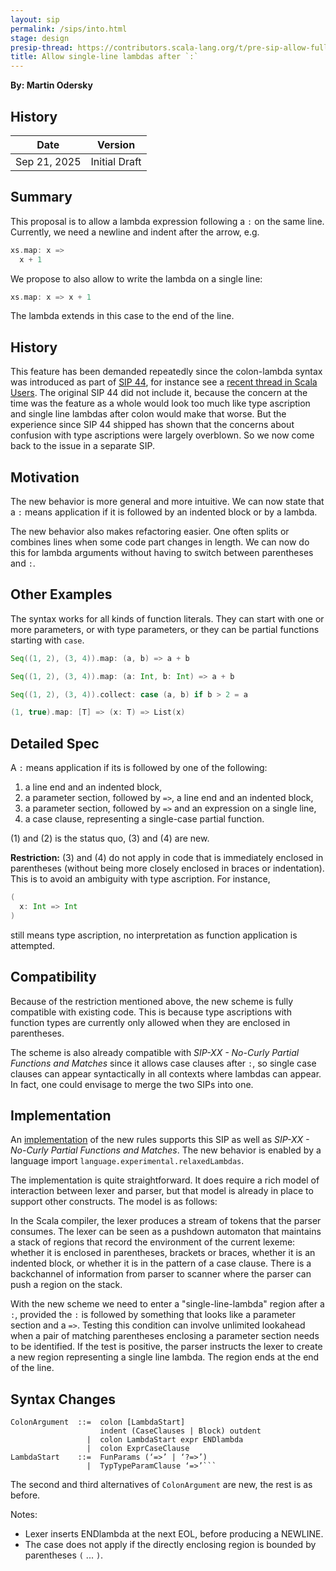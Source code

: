 ```yaml
---
layout: sip
permalink: /sips/into.html
stage: design
presip-thread: https://contributors.scala-lang.org/t/pre-sip-allow-fully-implicit-conversions-in-scala-3-with-into/7105
title: Allow single-line lambdas after `:`
---
```


**By: Martin Odersky**

## History

| Date          | Version            |
|---------------|--------------------|
| Sep 21, 2025  | Initial Draft      |

## Summary

This proposal is to allow a lambda expression following a `:` on the same line.
Currently, we need a newline and indent after the arrow, e.g.
```scala
xs.map: x =>
  x + 1
```
We propose to also allow to write the lambda on a single line:
```scala
xs.map: x => x + 1
```

The lambda extends in this case to the end of the line.

## History
This feature has been demanded repeatedly since the colon-lambda syntax was introduced as part of [SIP 44](https://docs.scala-lang.org/sips/fewer-braces.html), for instance see a [recent thread in Scala Users](https://users.scala-lang.org/t/why-were-single-line-lambdas-removed/11980/6). The original SIP 44 did not include it, because the concern at the time was the feature as a whole would look too much like type ascription and single line lambdas after colon would make that worse. But the experience since SIP 44 shipped has shown that the concerns about confusion  with type ascriptions were largely overblown. So we now come back to the issue in a separate SIP.

## Motivation

The new behavior is more general and more intuitive. We can now state that a `:` means application if it is followed by an indented block or by a lambda.

The new behavior also makes refactoring easier. One often splits or combines lines when some code part changes in length. We can now do this for lambda arguments without having to switch between parentheses and `:`.

## Other Examples

The syntax works for all kinds of function literals. They can start with one or more parameters, or with type parameters, or they can be partial functions starting
with `case`.

```scala
Seq((1, 2), (3, 4)).map: (a, b) => a + b

Seq((1, 2), (3, 4)).map: (a: Int, b: Int) => a + b

Seq((1, 2), (3, 4)).collect: case (a, b) if b > 2 = a

(1, true).map: [T] => (x: T) => List(x)
```

## Detailed Spec

A `:` means application if its is followed by one of the following:

 1. a line end and an indented block,
 2. a parameter section, followed by `=>`, a line end and an indented block,
 3. a parameter section, followed by `=>` and an expression on a single line,
 4. a case clause, representing a single-case partial function.

(1) and (2) is the status quo, (3) and (4) are new.

**Restriction:** (3) and (4) do not apply in code that is immediately enclosed in parentheses (without being more closely enclosed in braces or indentation). This is to avoid an ambiguity with type ascription. For instance,
```scala
(
  x: Int => Int
)
```
still means type ascription, no interpretation as function application is attempted.

## Compatibility

Because of the restriction mentioned above, the new scheme is fully compatible with
existing code. This is because type ascriptions with function types are currently only allowed when they are enclosed in parentheses.

The scheme is also already compatible with _SIP-XX - No-Curly Partial Functions and Matches_ since it allows case clauses after `:`, so single case clauses can appear syntactically in all contexts where lambdas can appear. In fact, one could envisage to merge the two SIPs into one.

## Implementation

An [implementation](https://github.com/scala/scala3/pull/23821) of the new rules supports this SIP as well as _SIP-XX - No-Curly Partial Functions and Matches_. The new behavior is enabled by a language import `language.experimental.relaxedLambdas`.

The implementation is quite straightforward. It does require a rich model of interaction between lexer and parser, but that model is already in place to support other constructs. The model is as follows:

In the Scala compiler, the lexer produces a stream of tokens that the parser consumes. The lexer can be seen as a pushdown automaton that maintains a stack of regions that record the environment of the current lexeme: whether it is enclosed in parentheses, brackets or braces, whether it is an indented block, or whether it is in the pattern of a case clause. There is a backchannel of information from parser to scanner where the parser can push a region on the stack.

With the new scheme we need to enter a "single-line-lambda" region after a `:`, provided the `:` is followed by something that looks like a parameter section and a `=>`. Testing this condition can involve unlimited lookahead when a pair of matching parentheses enclosing a parameter section needs to be identified. If the test is positive, the parser instructs the lexer to create a new region representing a single line lambda. The region ends at the end of the line.

## Syntax Changes

```
ColonArgument  ::=  colon [LambdaStart]
                    indent (CaseClauses | Block) outdent
                 |  colon LambdaStart expr ENDlambda
                 |  colon ExprCaseClause
LambdaStart    ::=  FunParams (‘=>’ | ‘?=>’)
                 |  TypTypeParamClause ‘=>’```
```
The second and third alternatives of `ColonArgument` are new, the rest is as before.

Notes:

 - Lexer inserts ENDlambda at the next EOL, before producing a NEWLINE.
 - The case does not apply if the directly enclosing region is bounded by parentheses `(` ... `)`.